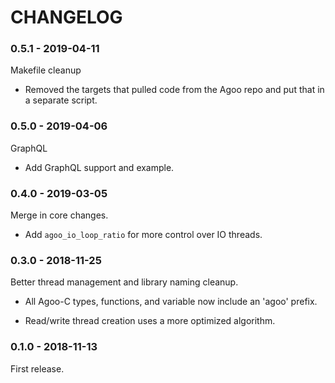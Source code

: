# CHANGELOG

### 0.5.1 - 2019-04-11

Makefile cleanup

- Removed the targets that pulled code from the Agoo repo and put that in a separate script.

### 0.5.0 - 2019-04-06

GraphQL

- Add GraphQL support and example.

### 0.4.0 - 2019-03-05

Merge in core changes.

- Add `agoo_io_loop_ratio` for more control over IO threads.

### 0.3.0 - 2018-11-25

Better thread management and library naming cleanup.

- All Agoo-C types, functions, and variable now include an 'agoo' prefix.

- Read/write thread creation uses a more optimized algorithm.

### 0.1.0 - 2018-11-13

First release.
